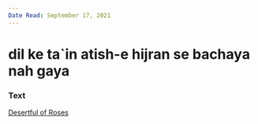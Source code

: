 ```yaml
---
Date Read: September 17, 2021
---
```


# dil ke ta`in atish-e hijran se bachaya nah gaya

### Text
[Desertful of Roses](http://www.columbia.edu/itc/mealac/pritchett/00garden/00c/0066/index_0066.html)

